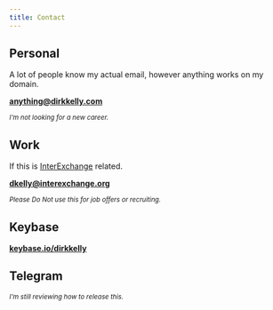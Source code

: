 ```yaml
---
title: Contact
---
```


## Personal

A lot of people know my actual email, however anything works on my domain.

**[anything@dirkkelly.com][1]**

<small>_I'm not looking for a new career._</small>

## Work

If this is [InterExchange](https://www.interexchange.org/contact/) related.

**[dkelly@interexchange.org][2]**

<small>_Please Do Not use this for job offers or recruiting._</small>

## Keybase

**[keybase.io/dirkkelly][3]**

[1]: mailto:anything@dirkkelly.com
[2]: mailto:dkelly@interexchange.org
[3]: https://keybase.io/dirkkelly

## Telegram

<small>_I'm still reviewing how to release this._</small>
